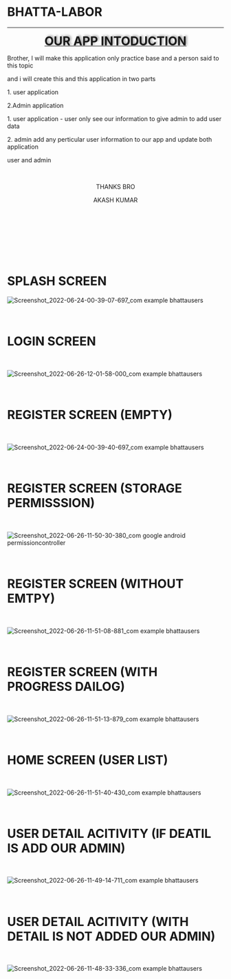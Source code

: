 # BHATTA-LABOR
 
 
  <hr>
<p style="text-align: center;"><u><span style="font-size: 28px;"><strong><span style="text-shadow: 3px -2px 5px rgba(136, 136, 136, 0.8);">OUR APP INTODUCTION</span></strong></span></u></p>
<p style="text-align: left;">Brother, I will make this application only practice base and a person said to this topic&nbsp;</p>
<p style="text-align: left;">and i will create this and this application in two parts&nbsp;</p>
<p style="text-align: left;">1. user application</p>
<p style="text-align: left;">2.Admin application&nbsp;</p>
<p style="text-align: left;">1. user application - user only see our information to give admin to add user data&nbsp;</p>
<p style="text-align: left;">2. admin add any perticular user information to our app and update both application&nbsp;</p>
<p style="text-align: left;">user and admin&nbsp;</p>
<p style="text-align: left;"><br></p>
<p style="text-align: center;">THANKS BRO</p>
<p style="text-align: center;">AKASH KUMAR</p>
<p style="text-align: left;"><br></p>
<p style="text-align: left;"><br></p>
<p style="text-align: left;"><br></p>
 
<br>
<h1>SPLASH SCREEN</h1>

![Screenshot_2022-06-24-00-39-07-697_com example bhattausers](https://user-images.githubusercontent.com/87810387/175802422-5b87fe18-14c2-4707-8e7f-3cf650cfabf3.jpg)


<br>
<h1>LOGIN SCREEN</h1>
<br>

![Screenshot_2022-06-26-12-01-58-000_com example bhattausers](https://user-images.githubusercontent.com/87810387/175802714-a816d278-14a4-474f-a4a0-f4f778520c72.jpg)

<br>
<h1>REGISTER SCREEN (EMPTY)</h1>
<br>

![Screenshot_2022-06-24-00-39-40-697_com example bhattausers](https://user-images.githubusercontent.com/87810387/175802498-07cce632-c759-45f0-b14c-bff1643a1290.jpg)


<br>
<h1>REGISTER SCREEN (STORAGE PERMISSSION)</h1>
<br>


![Screenshot_2022-06-26-11-50-30-380_com google android permissioncontroller](https://user-images.githubusercontent.com/87810387/175802591-ff7ecdfd-869a-4de8-9e45-55ec6e9e0b21.jpg)

<br>
<h1>REGISTER SCREEN (WITHOUT EMTPY)</h1>
<br>


![Screenshot_2022-06-26-11-51-08-881_com example bhattausers](https://user-images.githubusercontent.com/87810387/175802602-687d696a-48ba-414b-a676-280e70cc7f83.jpg)

<br>
<h1>REGISTER SCREEN (WITH PROGRESS DAILOG)</h1>
<br>

![Screenshot_2022-06-26-11-51-13-879_com example bhattausers](https://user-images.githubusercontent.com/87810387/175802631-a52d3f1a-760f-4148-ba3a-19aae3d2b355.jpg)

<br>
<h1>HOME SCREEN (USER LIST)</h1>
<br>

![Screenshot_2022-06-26-11-51-40-430_com example bhattausers](https://user-images.githubusercontent.com/87810387/175802728-257ec282-24e9-4b82-9f36-34f509a2af29.jpg)

<br>
<h1>USER DETAIL ACITIVITY (IF DEATIL IS ADD OUR ADMIN)</h1>
<br>

![Screenshot_2022-06-26-11-49-14-711_com example bhattausers](https://user-images.githubusercontent.com/87810387/175802746-1e7dfa8e-f3a6-4b04-bc22-c76a4346b379.jpg)


<br>
<h1>USER DETAIL ACITIVITY (WITH DETAIL IS NOT ADDED OUR ADMIN)</h1>
<br>

![Screenshot_2022-06-26-11-48-33-336_com example bhattausers](https://user-images.githubusercontent.com/87810387/175802784-91ee80fb-5ade-47ea-8ce4-5ac312088f24.jpg)

















